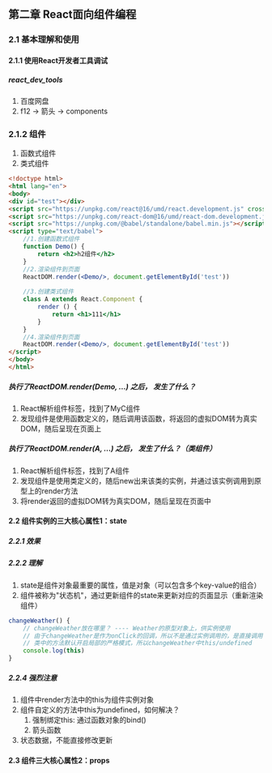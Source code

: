 ## 第二章 React面向组件编程

### 2.1 基本理解和使用

#### 2.1.1 使用React开发者工具调试

##### react_dev_tools

1. 百度网盘
2. f12 -> 箭头 -> components

### 2.1.2 组件

1. 函数式组件
2. 类式组件

```html
<!doctype html>
<html lang="en">
<body>
<div id="test"></div>
<script src="https://unpkg.com/react@16/umd/react.development.js" crossorigin></script>
<script src="https://unpkg.com/react-dom@16/umd/react-dom.development.js" crossorigin></script>
<script src="https://unpkg.com/@babel/standalone/babel.min.js"></script>
<script type="text/babel">
    //1.创建函数式组件
    function Demo() {
        return <h2>h2组件</h2>
    }
    //2.渲染组件到页面
    ReactDOM.render(<Demo/>, document.getElementById('test'))
    
    //3.创建类式组件
    class A extends React.Component {
        render () {
            return <h1>111</h1>
        }
    }
    //4.渲染组件到页面
    ReactDOM.render(<Demo/>, document.getElementById('test'))
</script>
</body>
</html>
```

##### 执行了ReactDOM.render(Demo, ...) 之后， 发生了什么？

1. React解析组件标签，找到了MyC组件
2. 发现组件是使用函数定义的，随后调用该函数，将返回的虚拟DOM转为真实DOM，随后呈现在页面上

##### 执行了ReactDOM.render(A, ...) 之后， 发生了什么？（类组件）

1. React解析组件标签，找到了A组件
2. 发现组件是使用类定义的，随后new出来该类的实例，并通过该实例调用到原型上的render方法
3. 将render返回的虚拟DOM转为真实DOM，随后呈现在页面中

#### 2.2 组件实例的三大核心属性1：state

##### 2.2.1 效果

##### 2.2.2 理解

1. state是组件对象最重要的属性，值是对象（可以包含多个key-value的组合）
2. 组件被称为"状态机"，通过更新组件的state来更新对应的页面显示（重新渲染组件）

```javascript
changeWeather() {
    // changeWeather放在哪里？ ---- Weather的原型对象上，供实例使用
    // 由于changeWeather是作为onClick的回调，所以不是通过实例调用的，是直接调用
    // 类中的方法默认开启局部的严格模式，所以changeWeather中this/undefined
    console.log(this)
}
```

##### 2.2.4 强烈注意

1. 组件中render方法中的this为组件实例对象
2. 组件自定义的方法中this为undefined，如何解决？
   1. 强制绑定this: 通过函数对象的bind()
   2. 箭头函数
3. 状态数据，不能直接修改更新

#### 2.3 组件三大核心属性2：props
